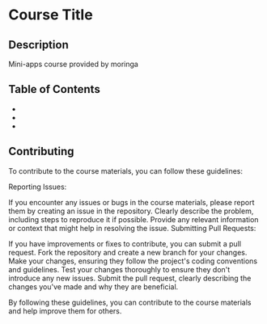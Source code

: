 # Course Title

## Description

Mini-apps course provided by moringa

## Table of Contents

-
-
-

## Contributing

To contribute to the course materials, you can follow these guidelines:

Reporting Issues:

If you encounter any issues or bugs in the course materials, please report them by creating an issue in the repository.
Clearly describe the problem, including steps to reproduce it if possible.
Provide any relevant information or context that might help in resolving the issue.
Submitting Pull Requests:

If you have improvements or fixes to contribute, you can submit a pull request.
Fork the repository and create a new branch for your changes.
Make your changes, ensuring they follow the project's coding conventions and guidelines.
Test your changes thoroughly to ensure they don't introduce any new issues.
Submit the pull request, clearly describing the changes you've made and why they are beneficial.

By following these guidelines, you can contribute to the course materials and help improve them for others.


